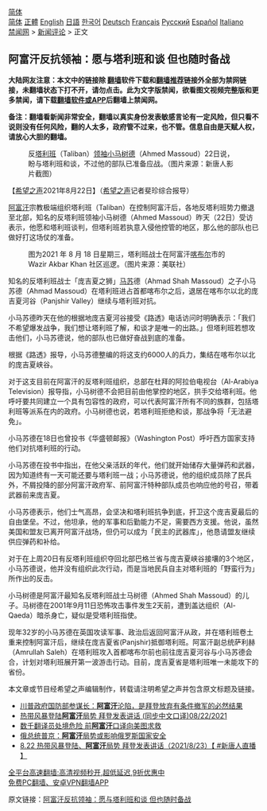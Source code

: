  <!-- 面包屑导航 --> <div class="breadcrumb"><!-- GTranslate: https://gtranslate.io/ -->  <div class="switcher notranslate">  <div class="selected">  <a href="#" onclick="return false;"> 简体</a>  </div>  <div class="option">  <a href="https://www.bannedbook.org" onclick="doGTranslate('zh-CN|zh-CN');jQuery('div.switcher div.selected a').html(jQuery(this).html());return false;" title="简体中文" class="nturl selected"> 简体</a>  <a href="https://www.bannedbook.org/zh-tw/" onclick="doGTranslate('zh-CN|zh-TW');jQuery('div.switcher div.selected a').html(jQuery(this).html());return false;" title="繁體中文" class="nturl"> 正體</a>  <a href="https://www.bannedbook.org/en/" onclick="doGTranslate('zh-CN|en');jQuery('div.switcher div.selected a').html(jQuery(this).html());return false;" title="English" class="nturl"> English</a>  <a href="https://www.bannedbook.org/ja/" onclick="doGTranslate('zh-CN|ja');jQuery('div.switcher div.selected a').html(jQuery(this).html());return false;" title="日本語" class="nturl"> 日語</a>  <a href="https://www.bannedbook.org/ko/" onclick="doGTranslate('zh-CN|ko');jQuery('div.switcher div.selected a').html(jQuery(this).html());return false;" title="한국어" class="nturl"> 한국어</a>  <a href="https://www.bannedbook.org/de/" onclick="doGTranslate('zh-CN|de');jQuery('div.switcher div.selected a').html(jQuery(this).html());return false;" title="Deutsch" class="nturl"> Deutsch</a>  <a href="https://www.bannedbook.org/fr/" onclick="doGTranslate('zh-CN|fr');jQuery('div.switcher div.selected a').html(jQuery(this).html());return false;" title="Français" class="nturl"> Français</a>  <a href="https://www.bannedbook.org/ru/" onclick="doGTranslate('zh-CN|ru');jQuery('div.switcher div.selected a').html(jQuery(this).html());return false;" title="Русский" class="nturl"> Русский</a>  <a href="https://www.bannedbook.org/es/" onclick="doGTranslate('zh-CN|es');jQuery('div.switcher div.selected a').html(jQuery(this).html());return false;" title="Español" class="nturl"> Español</a>  <a href="https://www.bannedbook.org/it/" onclick="doGTranslate('zh-CN|it');jQuery('div.switcher div.selected a').html(jQuery(this).html());return false;" title="Italiano" class="nturl"> Italiano</a>  </div>  </div>      <div class='breadcrumb-sub'><!-- Breadcrumb NavXT 6.3.0 --> <a href="https://www.bannedbook.org/" class="home">禁闻网</a> &gt; <a href="https://www.bannedbook.org/bnews/comments/" class="category">新闻评论</a> &gt; 正文</div></div><h2>阿富汗反抗领袖：愿与塔利班和谈 但也随时备战</h2> <p class="notice"><b>大陆网友注意：本文中的链接除 <a href="https://github.com/bannedbook/fanqiang" >翻墙</a>软件下载和<a href="https://github.com/killgcd/justmysocks/blob/master/README.md">翻墙推荐</a>链接外全部为禁网链接，未翻墙状态下打不开，请勿点击。此为文字版禁闻，欲看图文视频完整版和更多禁闻，请下载<a href="https://github.com/bannedbook/fanqiang">翻墙软件或APP</a>后翻墙上禁闻网。</p><p>备注：翻墙看新闻非常安全，翻墙以真实身份发表敏感言论有一定风险，但只看不说则没有任何风险，翻的人太多，政府管不过来，也不管。信息自由是天赋人权，请放心大胆的翻墙。</b></p>  <div class="entry"> <figure> <p><figcaption>反<a href="https://www.bannedbook.org/bnews/tag/%e5%a1%94%e5%88%a9%e7%8f%ad/" class="st_tag internal_tag" rel="tag" title="标签 塔利班 下的日志">塔利班</a>（Taliban）<a href="https://www.bannedbook.org/bnews/tag/%E9%A2%86%E8%A2%96/" class="st_tag internal_tag" rel="tag" title="标签 领袖 下的日志">领袖</a><a href="https://www.bannedbook.org/bnews/tag/%E5%B0%8F%E9%A9%AC/" class="st_tag internal_tag" rel="tag" title="标签 小马 下的日志">小马</a><a href="https://www.bannedbook.org/bnews/tag/%E6%A0%91%E5%BE%B7/" class="st_tag internal_tag" rel="tag" title="标签 树德 下的日志">树德</a>（Ahmed Massoud）22日说，盼与塔利班和谈，不过他的部队已准备应战。（图片来源：新唐人影片截图）</figcaption></figure> <p>【<span class='wp_keywordlink_affiliate'><a href="https://www.soundofhope.org" title="希望之声" target="_blank">希望之声</a></span>2021年8月22日】（<a href="https://www.bannedbook.org/bnews/tag/%e5%b8%8c%e6%9c%9b%e4%b9%8b%e5%a3%b0/" class="st_tag internal_tag" rel="tag" title="标签 希望之声 下的日志">希望之声</a>记者斐珍综合报导）</p> <p><a href="https://www.bannedbook.org/bnews/tag/%e9%98%bf%e5%af%8c%e6%b1%97/" class="st_tag internal_tag" rel="tag" title="标签 阿富汗 下的日志">阿富汗</a>宗教极端组织塔利班（Taliban）在控制阿富汗后，各地反塔利班势力撤退至北部，知名的反塔利班领袖小马树德（Ahmed Massoud）昨天（22日）受访表示，他愿和塔利班谈判，但塔利班若执意入侵他控管的地区，那么他的部队也已做好打这场仗的准备。</p> <figure><figcaption>图为2021 年 8 月 18 日星期三，塔利班战士在阿富汗<a href="https://www.bannedbook.org/bnews/tag/%E5%96%80%E5%B8%83%E5%B0%94/" class="st_tag internal_tag" rel="tag" title="标签 喀布尔 下的日志">喀布尔</a>市的 Wazir Akbar Khan 社区巡逻。（图片来源：美联社）</figcaption></figure> <p>知名的反塔利班战士「庞吉夏之狮」<a href="https://www.bannedbook.org/bnews/tag/%e9%a9%ac%e8%8b%8f/" class="st_tag internal_tag" rel="tag" title="标签 马苏 下的日志">马苏</a>德（Ahmad Shah Massoud）之子小马苏德（Ahmad Massoud）在塔利班进占首都喀布尔之后，退居在喀布尔以北的庞吉夏河谷（Panjshir Valley）继续与塔利班对抗。</p>  <p>小马苏德昨天在他的根据地庞吉夏河谷接受《路透》电话访问时明确表示：「我们不希望爆发战争，我们想让塔利班了解，和谈才是唯一的出路。」但塔利班若想攻击他们，小马苏德说，他的部队也已做好奋战到底的准备。</p> <p>根据《路透》报导，小马苏德整编的将这支约6000人的兵力，集结在喀布尔以北的庞吉夏峡谷。</p> <p>对于这支目前在阿富汗的反塔利班组织，总部在杜拜的阿拉伯电视台（Al-Arabiya Television）报导指，小马树德不会把目前由他掌控的地区，拱手交给塔利班。他呼吁要共同建立一个具有包容性的政府，可以代表阿富汗所有不同的族群，包括塔利班等派系在内的政府。小马树德也说，若塔利班拒绝和谈，那战争将「无法避免」。</p>  <p>小马苏德在18日也曾投书《华盛顿邮报》（Washington Post）呼吁西方国家支持他们对抗塔利班的行动。</p> <p>小马苏德在投书中指出，在他父亲活跃的年代，他们就开始储存大量弹药和武器，因为知道终有一天可能还要与塔利班一战；小马苏德说，他的组织成员除了民兵外，不屑投降的部分阿富汗政府军、前阿富汗特种部队成员也响应他的号召，带着武器前来庞吉夏。</p> <p>小马苏德表示，他们士气高昂，会坚决和塔利班抗争到底，扞卫这个庞吉夏最后的自由堡垒。不过，他坦承，他的军事和后勤能力不足，需要西方支援。他说，虽然美国和盟友已离开阿富汗战场，但仍可以成为「民主的武器库」，他恳请盟友继续供应弹药和补给。</p>  <p>对于在上周20日有反塔利班组织夺回北部巴格兰省与庞吉夏峡谷接壤的3个地区，小马苏德说，他并没有组织此次行动，而是当地民兵自主对塔利班的「野蛮行为」所作出的反击。</p> <p>小马树德是阿富汗最知名反塔利班战士马树德（Ahmed Shah Massoud）的儿子。马树德在2001年9月11日恐怖攻击事件发生2天前，遭到盖达组织（Al-Qaeda）暗杀身亡，疑似是受塔利班指使。</p> <p>现年32岁的小马苏德在英国攻读军事、政治后返回阿富汗从政，并在塔利班卷土重来控制阿富汗后，继续在庞吉夏省(Panjshir)抵御塔利班。阿富汗副总统萨利赫（Amrullah Saleh）在塔利班攻入首都喀布尔前也前往庞吉夏河谷与小马苏德会合，计划对塔利班展开第一波游击行动。目前，庞吉夏省是塔利班唯一未能攻下的省份。</p>  <p>本文章或节目经希望之声编辑制作，转载请注明希望之声并包含原文标题及链接。 </p> <ul class='op-related-articles' title='相关阅读'> <li><a href='https://www.bannedbook.org/bnews/comments/20210823/1611534.html' target='_blank'>川普政府国防部参谋长：<b>阿富汗</b>沦陷，是拜登放弃有条件撤军的必然结果</a></li> <li><a href='https://www.bannedbook.org/bnews/bannedvideo/20210823/1611528.html' target='_blank'>热带风暴登陆<b>阿富汗</b>局势 拜登发表讲话 (同步中文口译)08/22/2021</a></li> <li><a href='https://www.bannedbook.org/bnews/bannedvideo/20210823/1611521.html' target='_blank'>数千翻译员处境危险 前<b>阿富汗</b>口译向美图求救</a></li> <li><a href='https://www.bannedbook.org/bnews/baitai/20210823/1611520.html' target='_blank'>俄总统普京：<b>阿富汗</b>局势或影响俄罗斯国家安全</a></li> <li><a href='https://www.bannedbook.org/bnews/bannedvideo/20210823/1611487.html' target='_blank'>8.22 热带风暴登陆、<b>阿富汗</b>局势 拜登发表讲话（2021/8/23）【 #新唐人直播 】</a></li> </ul> <p class="texttj"> <a href="https://github.com/bannedbook/fanqiang/wiki/V2ray%E6%9C%BA%E5%9C%BA" target="_blank">全平台高速翻墙:高清视频秒开,超低延迟,9折优惠中</a><br/> <a href="https://github.com/bannedbook/fanqiang/wiki/%E7%A6%81%E9%97%BB%E7%BD%91%E5%AE%89%E5%8D%93%E7%BF%BB%E5%A2%99%E6%96%B0%E9%97%BBAPP" target="_blank">免费PC翻墙、安卓VPN翻墙APP</a></p><p>原文链接：<a class="src_link"  href="https://www.soundofhope.org/post/537899" target="_blank">阿富汗反抗领袖：愿与塔利班和谈 但也随时备战</a></p><a name='sharetosocial'></a>  <div style="margin-bottom:5px;padding-bottom:5px;clear:both"> <div id="archive-pix-1" class="banner-ads"> <!-- AuctionX Display platform tag START --> <div id="26318x728x90x621x_ADSLOT2" clicktrack="%%CLICK_URL_ESC%%"></div> <!-- AuctionX Display platform tag END --> </div> <div id="archive-pix-2" class="banner-ads"> <!-- AuctionX Display platform tag START --> <div id="26315x300x250x621x_ADSLOT2" clicktrack="%%CLICK_URL_ESC%%"></div> <!-- AuctionX Display platform tag END --> </div> </div>  <div id="archive-pix-1" class="banner-ads"> <!-- AuctionX Display platform tag START --> <div id="26318x728x90x621x_ADSLOT3" clicktrack="%%CLICK_URL_ESC%%"></div> <!-- AuctionX Display platform tag END --> </div> </div><!--END ENTRY--> 